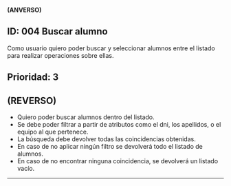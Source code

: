 **(ANVERSO)**

**ID:** 004 **Buscar alumno**
---
Como usuario quiero poder buscar y seleccionar alumnos entre el listado para realizar operaciones sobre ellas.

**Prioridad:** 3
---

**(REVERSO)**
---
* Quiero poder buscar alumnos dentro del listado.
* Se debe poder filtrar a partir de atributos como el dni, los apellidos, o el equipo al que pertenece.
* La búsqueda debe devolver todas las coincidencias obtenidas.
* En caso de no aplicar ningún filtro se devolverá todo el listado de alumnos.
* En caso de no encontrar ninguna coincidencia, se devolverá un listado vacío.
---
